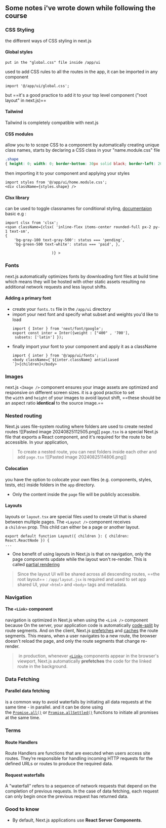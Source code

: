 ## Some notes i've wrote down while following the course
### CSS Styling 
the different ways of CSS styling in next.js
#### Global styles
	put in the "global.css" file inside /app/ui 
used to add CSS rules to all the routes in the app, it can be imported in any component
```tsx
import '@/app/ui/global.css';
```
but ==it's a good practice to add it to your top level component ("root layout" in next.js)==
#### Tailwind 
Tailwind is completely compatible with next.js
#### CSS modules 
allow you to to scope CSS to a component by automatically creating unique class names, starts by declaring a CSS class in your "name.module.css" file
```css
.shape 
{ height: 0; width: 0; border-bottom: 30px solid black; border-left: 20px solid transparent; border-right: 20px solid transparent;}
```
then importing it to your component and applying your styles 
```tsx 
import styles from '@/app/ui/home.module.css';
<div className={styles.shape} />
```
#### Clsx library
can be used to toggle classnames for conditional styling, [documentaion](https://github.com/lukeed/clsx)
basic e.g : 
```tsx 
import clsx from 'clsx';
<span className={clsx( 'inline-flex items-center rounded-full px-2 py-1 text-sm', 
{ 
	'bg-gray-100 text-gray-500': status === 'pending',
	'bg-green-500 text-white': status === 'paid', }, 

					 )} >
```

### Fonts
next.js automatically optimizes fonts by downloading font files at build time which means they will be hosted with other static assets resulting no additional network requests and less layout shifts.
#### Adding a primary font
- create your `fonts.ts` file in the `/app/ui` directory 
- import your next font and specify what subset and weights you'd like to load 
	```tsx 
	import { Inter } from 'next/font/google'; 
	export const inter = Inter({weight : ["400" , '700'],
	 subsets: ['latin'] });
	```
- finally import your font to your component and apply it as a className
	```tsx
	import { inter } from '@/app/ui/fonts';
	<body className={`${inter.className} antialiased
	`}>{children}</body>
	```
### Images
next.js `<Image />` component ensures your image assets are optimized and responsive on different screen sizes.
it is a good practice to set the `width` and `height` of your images to avoid layout shift, ==these should be an aspect ratio **identical** to the source image.==
### Nested routing
Next.js uses file-system routing where folders are used to create nested routes
![[Pasted image 20240825112505.png]]
`page.tsx` is a special Next.js file that exports a React component, and it's required for the route to be accessible. In your application, 

> To create a nested route, you can nest folders inside each other and add `page.tsx`
> ![[Pasted image 20240825114806.png]]

#### Colocation 
you have the option to colocate your own files (e.g. components, styles, tests, etc) inside folders in the `app` directory.
- Only the content inside the `page` file will be publicly accessible.
#### Layouts
layouts or `layout.tsx` are special files used to create UI that is shared between multiple pages.
The `<Layout />` component receives a `children` prop. This child can either be a page or another layout.
```tsx
export default function Layout({ children }: { children: React.ReactNode }) {
...
```
- One benefit of using layouts in Next.js is that on navigation, only the page components update while the layout won't re-render. This is called [partial rendering](https://nextjs.org/docs/app/building-your-application/routing/linking-and-navigating#4-partial-rendering)

> Since the layout UI will be shared across all descending routes, ==the root layout== : `/app/layout.jsx` is required and used to set app shared UI, your `<html>` and `<body>` tags and metadata.
### Navigation
#### The `<Link>` component
navigation is optimized in Next.js when using the `<Link />` component because On the server, your application code is automatically [code-split](https://nextjs.org/docs/app/building-your-application/routing/linking-and-navigating#1-code-splitting) by route segments. And on the client, Next.js [prefetches](https://nextjs.org/docs/app/building-your-application/routing/linking-and-navigating#2-prefetching) and [caches](https://nextjs.org/docs/app/building-your-application/routing/linking-and-navigating#3-caching) the route segments. This means, when a user navigates to a new route, the browser doesn't reload the page, and only the route segments that change re-render.

> in production, whenever [`<Link>`](https://nextjs.org/docs/api-reference/next/link) components appear in the browser's viewport, Next.js automatically **prefetches** the code for the linked route in the background.

### Data Fetching
#### Parallel data fetching
is a common way to avoid waterfalls by initiating all data requests at the same time - in parallel. and it can be done using the [`Promise.all()`](https://developer.mozilla.org/en-US/docs/Web/JavaScript/Reference/Global_Objects/Promise/all) or [`Promise.allSettled()`](https://developer.mozilla.org/en-US/docs/Web/JavaScript/Reference/Global_Objects/Promise/allSettled) functions to initiate all promises at the same time.
### Terms
#### Route Handlers
Route Handlers are functions that are executed when users access site routes. They’re responsible for handling incoming HTTP requests for the defined URLs or routes to produce the required data.
#### Request waterfalls
A "waterfall" refers to a sequence of network requests that depend on the completion of previous requests. In the case of data fetching, each request can only begin once the previous request has returned data.
### Good to know 
- By default, Next.js applications use **React Server Components**.